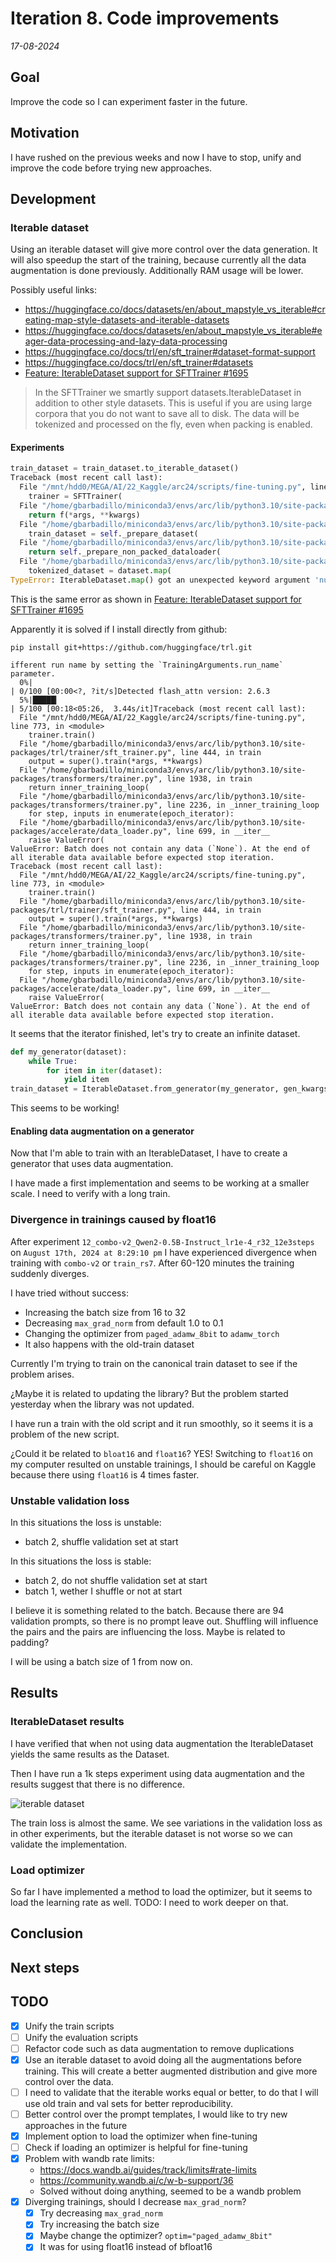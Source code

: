 # Iteration 8. Code improvements

_17-08-2024_

## Goal

Improve the code so I can experiment faster in the future.

## Motivation

I have rushed on the previous weeks and now I have to stop, unify and improve the code before trying new approaches.

## Development

### Iterable dataset

Using an iterable dataset will give more control over the data generation. It will also speedup
the start of the training, because currently all the data augmentation is done previously. Additionally
RAM usage will be lower.

Possibly useful links:

- https://huggingface.co/docs/datasets/en/about_mapstyle_vs_iterable#creating-map-style-datasets-and-iterable-datasets
- https://huggingface.co/docs/datasets/en/about_mapstyle_vs_iterable#eager-data-processing-and-lazy-data-processing
- https://huggingface.co/docs/trl/en/sft_trainer#dataset-format-support
- https://huggingface.co/docs/trl/en/sft_trainer#datasets
- [Feature: IterableDataset support for SFTTrainer #1695](https://github.com/huggingface/trl/issues/1695)

> In the SFTTrainer we smartly support datasets.IterableDataset in addition to other style datasets. This is useful if you are using large corpora that you do not want to save all to disk. The data will be tokenized and processed on the fly, even when packing is enabled.

#### Experiments

```python
train_dataset = train_dataset.to_iterable_dataset()
Traceback (most recent call last):
  File "/mnt/hdd0/MEGA/AI/22_Kaggle/arc24/scripts/fine-tuning.py", line 754, in <module>
    trainer = SFTTrainer(
  File "/home/gbarbadillo/miniconda3/envs/arc/lib/python3.10/site-packages/huggingface_hub/utils/_deprecation.py", line 101, in inner_f
    return f(*args, **kwargs)
  File "/home/gbarbadillo/miniconda3/envs/arc/lib/python3.10/site-packages/trl/trainer/sft_trainer.py", line 373, in __init__
    train_dataset = self._prepare_dataset(
  File "/home/gbarbadillo/miniconda3/envs/arc/lib/python3.10/site-packages/trl/trainer/sft_trainer.py", line 519, in _prepare_dataset
    return self._prepare_non_packed_dataloader(
  File "/home/gbarbadillo/miniconda3/envs/arc/lib/python3.10/site-packages/trl/trainer/sft_trainer.py", line 587, in _prepare_non_packed_dataloader
    tokenized_dataset = dataset.map(
TypeError: IterableDataset.map() got an unexpected keyword argument 'num_proc'
```

This is the same error as shown in [Feature: IterableDataset support for SFTTrainer #1695](https://github.com/huggingface/trl/issues/1695)

Apparently it is solved if I install directly from github:

```
pip install git+https://github.com/huggingface/trl.git

ifferent run name by setting the `TrainingArguments.run_name` parameter.
  0%|                                                                                                                   | 0/100 [00:00<?, ?it/s]Detected flash_attn version: 2.6.3
  5%|█████▎                                                                                                     | 5/100 [00:18<05:26,  3.44s/it]Traceback (most recent call last):
  File "/mnt/hdd0/MEGA/AI/22_Kaggle/arc24/scripts/fine-tuning.py", line 773, in <module>
    trainer.train()
  File "/home/gbarbadillo/miniconda3/envs/arc/lib/python3.10/site-packages/trl/trainer/sft_trainer.py", line 444, in train
    output = super().train(*args, **kwargs)
  File "/home/gbarbadillo/miniconda3/envs/arc/lib/python3.10/site-packages/transformers/trainer.py", line 1938, in train
    return inner_training_loop(
  File "/home/gbarbadillo/miniconda3/envs/arc/lib/python3.10/site-packages/transformers/trainer.py", line 2236, in _inner_training_loop
    for step, inputs in enumerate(epoch_iterator):
  File "/home/gbarbadillo/miniconda3/envs/arc/lib/python3.10/site-packages/accelerate/data_loader.py", line 699, in __iter__
    raise ValueError(
ValueError: Batch does not contain any data (`None`). At the end of all iterable data available before expected stop iteration.
Traceback (most recent call last):
  File "/mnt/hdd0/MEGA/AI/22_Kaggle/arc24/scripts/fine-tuning.py", line 773, in <module>
    trainer.train()
  File "/home/gbarbadillo/miniconda3/envs/arc/lib/python3.10/site-packages/trl/trainer/sft_trainer.py", line 444, in train
    output = super().train(*args, **kwargs)
  File "/home/gbarbadillo/miniconda3/envs/arc/lib/python3.10/site-packages/transformers/trainer.py", line 1938, in train
    return inner_training_loop(
  File "/home/gbarbadillo/miniconda3/envs/arc/lib/python3.10/site-packages/transformers/trainer.py", line 2236, in _inner_training_loop
    for step, inputs in enumerate(epoch_iterator):
  File "/home/gbarbadillo/miniconda3/envs/arc/lib/python3.10/site-packages/accelerate/data_loader.py", line 699, in __iter__
    raise ValueError(
ValueError: Batch does not contain any data (`None`). At the end of all iterable data available before expected stop iteration.
```

It seems that the iterator finished, let's try to create an infinite dataset.

```python
def my_generator(dataset):
    while True:
        for item in iter(dataset):
            yield item
train_dataset = IterableDataset.from_generator(my_generator, gen_kwargs={"dataset": train_dataset})
```

This seems to be working!

#### Enabling data augmentation on a generator

Now that I'm able to train with an IterableDataset, I have to create a generator that uses data augmentation.

I have made a first implementation and seems to be working at a smaller scale. I need to verify with a long train.

### Divergence in trainings caused by float16

After experiment `12_combo-v2_Qwen2-0.5B-Instruct_lr1e-4_r32_12e3steps` on `August 17th, 2024 at 8:29:10 pm`
I have experienced divergence when training with `combo-v2` or `train_rs7`. After 60-120 minutes the training
suddenly diverges.

I have tried without success:

- Increasing the batch size from 16 to 32
- Decreasing `max_grad_norm` from default 1.0 to 0.1
- Changing the optimizer from `paged_adamw_8bit` to `adamw_torch`
- It also happens with the old-train dataset

Currently I'm trying to train on the canonical train dataset to see if the problem arises.

¿Maybe it is related to updating the library? But the problem started yesterday when the library was not updated.

I have run a train with the old script and it run smoothly, so it seems it is a problem of the new script.

¿Could it be related to `bloat16` and `float16`? YES! Switching to `float16` on my computer resulted
on unstable trainings, I should be careful on Kaggle because there using `float16` is 4 times faster.

### Unstable validation loss

In this situations the loss is unstable:

- batch 2, shuffle validation set at start

In this situations the loss is stable:

- batch 2, do not shuffle validation set at start
- batch 1, wether I shuffle or not at start

I believe it is something related to the batch. Because there are 94 validation prompts, so there is no prompt leave out. Shuffling will influence the pairs and the pairs are influencing the loss. Maybe is related to padding?

I will be using a batch size of 1 from now on.

## Results

### IterableDataset results

I have verified that when not using data augmentation the IterableDataset yields the same results as the Dataset.

Then I have run a 1k steps experiment using data augmentation and the results suggest that there is no difference.

![iterable dataset](res/2024-08-20-07-44-52.png)

The train loss is almost the same. We see variations in the validation loss as in other experiments, but the iterable dataset
is not worse so we can validate the implementation.

### Load optimizer

So far I have implemented a method to load the optimizer, but it seems to load the learning rate as well.
TODO: I need to work deeper on that.

## Conclusion

## Next steps

## TODO

- [x] Unify the train scripts
- [ ] Unify the evaluation scripts
- [ ] Refactor code such as data augmentation to remove duplications
- [x] Use an iterable dataset to avoid doing all the augmentations before training. This will create
  a better augmented distribution and give more control over the data.
- [ ] I need to validate that the iterable works equal or better, to do that I will use old train and val sets for better reproducibility.
- [ ] Better control over the prompt templates, I would like to try new approaches in the future
- [x] Implement option to load the optimizer when fine-tuning
- [ ] Check if loading an optimizer is helpful for fine-tuning
- [x] Problem with wandb rate limits:
  - https://docs.wandb.ai/guides/track/limits#rate-limits
  - https://community.wandb.ai/c/w-b-support/36
  - Solved without doing anything, seemed to be a wandb problem
- [x] Diverging trainings, should I decrease `max_grad_norm`?
  - [x] Try decreasing `max_grad_norm`
  - [x] Try increasing the batch size
  - [x] Maybe change the optimizer? `optim="paged_adamw_8bit"`
  - [x] It was for using float16 instead of bfloat16
